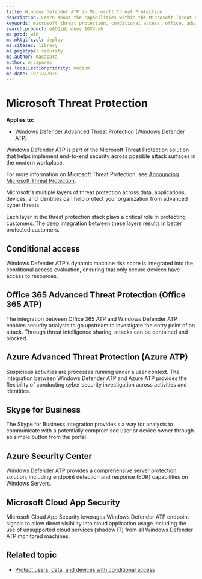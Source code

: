```yaml
---
title: Windows Defender ATP in Microsoft Threat Protection
description: Learn about the capabilities within the Microsoft Threat Protection 
keywords: microsoft threat protection, conditional access, office, advanced threat protection, azure atp, azure security center, microsoft cloud app security
search.product: eADQiWindows 10XVcnh
ms.prod: w10
ms.mktglfcycl: deploy
ms.sitesec: library
ms.pagetype: security
ms.author: macapara
author: mjcaparas
ms.localizationpriority: medium
ms.date: 10/12/2018
---
```


# Microsoft Threat Protection 

**Applies to:**

- Windows Defender Advanced Threat Protection (Windows Defender ATP)

Windows Defender ATP is part of the Microsoft Threat Protection solution that helps implement end-to-end security across possible attack surfaces in the modern workplace.

For more information on Microsoft Threat Protection, see [Announcing Microsoft Threat Protection](https://techcommunity.microsoft.com/t5/Security-Privacy-and-Compliance/Announcing-Microsoft-Threat-Protection/ba-p/262783).

Microsoft's multiple layers of threat protection across data, applications, devices, and identities can help protect your organization from advanced cyber threats. 

Each layer in the threat protection stack plays a critical role in protecting customers. The deep integration between these layers results in better protected customers.

## Conditional access
Windows Defender ATP's dynamic machine risk score is integrated into the conditional access evaluation, ensuring that only secure devices have access to resources. 

## Office 365 Advanced Threat Protection (Office 365 ATP)
The integration between Office 365 ATP and Windows Defender ATP enables security analysts to go upstream to investigate the entry point of an attack. Through threat intelligence sharing, attacks can be contained and blocked. 

## Azure Advanced Threat Protection (Azure ATP)
 Suspicious activities are processes running under a user context. The integration between Windows Defender ATP and Azure ATP provides the flexibility of conducting cyber security investigation across activities and identities. 

## Skype for Business
The Skype for Business integration provides s a way for analysts to communicate with a potentially compromised user or device owner through ao simple button from the portal.

## Azure Security Center
Windows Defender ATP provides a comprehensive server protection solution, including endpoint detection and response (EDR) capabilities on Windows Servers.

## Microsoft Cloud App Security
Microsoft Cloud App Security leverages Windows Defender ATP endpoint signals to allow direct visibility into cloud application usage including the use of unsupported cloud services (shadow IT) from all Windows Defender ATP monitored machines.

## Related topic
- [Protect users, data, and devices with conditional access](conditional-access-windows-defender-advanced-threat-protection.md)



